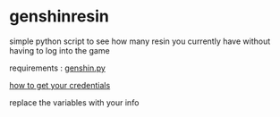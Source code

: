 # genshinresin
simple python script to see how many resin you currently have without having to log into the game 

requirements : [genshin.py](https://thesadru.github.io/genshin.py)

[how to get your credentials](https://thesadru.github.io/genshin.py/authentication)

replace the variables with your info
